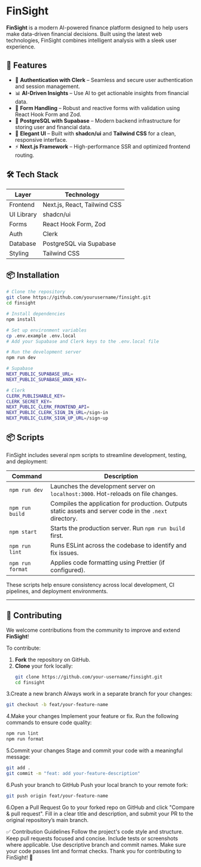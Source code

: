 # FinSight

**FinSight** is a modern AI-powered finance platform designed to help users make data-driven financial decisions. Built using the latest web technologies, FinSight combines intelligent analysis with a sleek user experience.

## 🚀 Features

- 🔐 **Authentication with Clerk** – Seamless and secure user authentication and session management.
- 📊 **AI-Driven Insights** – Use AI to get actionable insights from financial data.
- 🧾 **Form Handling** – Robust and reactive forms with validation using React Hook Form and Zod.
- 💾 **PostgreSQL with Supabase** – Modern backend infrastructure for storing user and financial data.
- 💅 **Elegant UI** – Built with **shadcn/ui** and **Tailwind CSS** for a clean, responsive interface.
- ⚡ **Next.js Framework** – High-performance SSR and optimized frontend routing.

## 🛠️ Tech Stack

| Layer        | Technology                     |
|--------------|--------------------------------|
| Frontend     | Next.js, React, Tailwind CSS   |
| UI Library   | shadcn/ui                      |
| Forms        | React Hook Form, Zod           |
| Auth         | Clerk                          |
| Database     | PostgreSQL via Supabase        |
| Styling      | Tailwind CSS                   |

## 📦 Installation

```bash
# Clone the repository
git clone https://github.com/yourusername/finsight.git
cd finsight

# Install dependencies
npm install

# Set up environment variables
cp .env.example .env.local
# Add your Supabase and Clerk keys to the .env.local file

# Run the development server
npm run dev

# Supabase
NEXT_PUBLIC_SUPABASE_URL=
NEXT_PUBLIC_SUPABASE_ANON_KEY=

# Clerk
CLERK_PUBLISHABLE_KEY=
CLERK_SECRET_KEY=
NEXT_PUBLIC_CLERK_FRONTEND_API=
NEXT_PUBLIC_CLERK_SIGN_IN_URL=/sign-in
NEXT_PUBLIC_CLERK_SIGN_UP_URL=/sign-up 
```

## 📦 Scripts
FinSight includes several npm scripts to streamline development, testing, and deployment:

| Command             | Description                                                  |
|---------------------|--------------------------------------------------------------|
| `npm run dev`       | Launches the development server on `localhost:3000`. Hot-reloads on file changes. |
| `npm run build`     | Compiles the application for production. Outputs static assets and server code in the `.next` directory. |
| `npm start`         | Starts the production server. Run `npm run build` first.     |
| `npm run lint`      | Runs ESLint across the codebase to identify and fix issues.  |
| `npm run format`    | Applies code formatting using Prettier (if configured).      |

These scripts help ensure consistency across local development, CI pipelines, and deployment environments.

---

## 🤝 Contributing

We welcome contributions from the community to improve and extend **FinSight**!

To contribute:

1. **Fork** the repository on GitHub.
2. **Clone** your fork locally:
   ```bash
   git clone https://github.com/your-username/finsight.git
   cd finsight
3.Create a new branch
Always work in a separate branch for your changes:
```bash
git checkout -b feat/your-feature-name
```
4.Make your changes
Implement your feature or fix. Run the following commands to ensure code quality:
```bash
npm run lint
npm run format
```
5.Commit your changes
Stage and commit your code with a meaningful message:
```bash
git add .
git commit -m "feat: add your-feature-description"
```
6.Push your branch to GitHub
Push your local branch to your remote fork:
```bash
git push origin feat/your-feature-name
```
6.Open a Pull Request
Go to your forked repo on GitHub and click "Compare & pull request". Fill in a clear title and description, and submit your PR to the original repository’s main branch.

✅ Contribution Guidelines
Follow the project's code style and structure.
Keep pull requests focused and concise.
Include tests or screenshots where applicable.
Use descriptive branch and commit names.
Make sure your code passes lint and format checks.
Thank you for contributing to FinSight! 🚀
 

